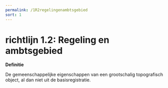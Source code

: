 ```yaml
---
permalink: /1R2regelingenambtsgebied
sort: 1
---
```


# richtlijn 1.2: Regeling en ambtsgebied

**Definitie**

De gemeenschappelijke eigenschappen van een grootschalig topografisch object, al dan niet uit de basisregistratie.
